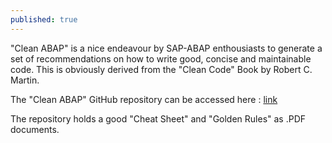 ```yaml
---
published: true
---
```

"Clean ABAP" is a nice endeavour by SAP-ABAP enthousiasts to generate a set of recommendations on how to write good, concise and maintainable code. This is obviously derived from the "Clean Code" Book by Robert C. Martin.

The "Clean ABAP" GitHub repository can be accessed here : [link](https://github.com/SAP/styleguides/tree/master/clean-abap/cheat-sheet)

The repository holds a good "Cheat Sheet" and "Golden Rules" as .PDF documents.
